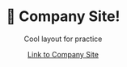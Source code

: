 <h1 align='center'> 🏢 Company Site! </h1>
<p align='center'> Cool layout for practice </p>
<div align='center' ><a href="https://w3breactor.github.io/Company/">Link to Company Site</a></div>
